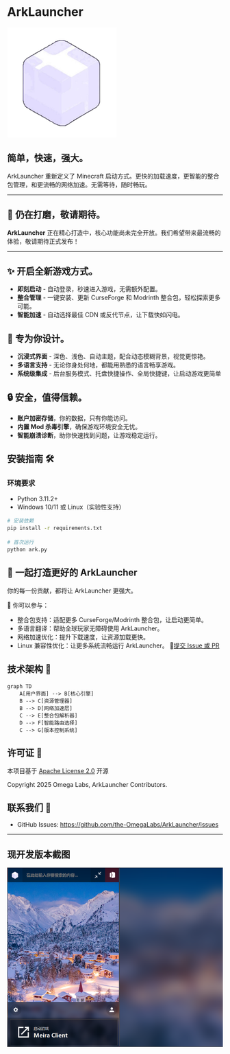 # ArkLauncher
![ArkLauncher Logo](src/icon/main.png)
<br>
<h2>简单，快速，强大。</h2>

ArkLauncher 重新定义了 Minecraft 启动方式。更快的加载速度，更智能的整合包管理，和更流畅的网络加速。无需等待，随时畅玩。

---
## 🚧 仍在打磨，敬请期待。
**ArkLauncher** 正在精心打造中，核心功能尚未完全开放。我们希望带来最流畅的体验，敬请期待正式发布！

---

## ✨ 开启全新游戏方式。 
- **即刻启动** - 自动登录，秒速进入游戏，无需额外配置。
- **整合管理** - 一键安装、更新 CurseForge 和 Modrinth 整合包，轻松探索更多可能。
- **智能加速** - 自动选择最佳 CDN 或反代节点，让下载快如闪电。

## 💖 专为你设计。 
- **沉浸式界面** - 深色、浅色、自动主题，配合动态模糊背景，视觉更惊艳。
- **多语言支持** - 无论你身处何地，都能用熟悉的语言畅享游戏。
- **系统级集成** - 后台服务模式、托盘快捷操作、全局快捷键，让启动游戏更简单

## 🔒 安全，值得信赖。 
- **账户加密存储**，你的数据，只有你能访问。
- **内置 Mod 杀毒引擎**，确保游戏环境安全无忧。
- **智能崩溃诊断**，助你快速找到问题，让游戏稳定运行。
## 安装指南 🛠️
### 环境要求
- Python 3.11.2+
- Windows 10/11 或 Linux（实验性支持）
```bash
# 安装依赖
pip install -r requirements.txt

# 首次运行
python ark.py
```
## 🤝 一起打造更好的 ArkLauncher
你的每一份贡献，都将让 ArkLauncher 更强大。

📌 你可以参与：
- 整合包支持：适配更多 CurseForge/Modrinth 整合包，让启动更简单。
- 多语言翻译：帮助全球玩家无障碍使用 ArkLauncher。
- 网络加速优化：提升下载速度，让资源加载更快。
- Linux 兼容性优化：让更多系统流畅运行 ArkLauncher。
🔗[提交 Issue 或 PR](https://github.com/the-OmegaLabs/ArkLauncher/issues)
## 技术架构 🧠
```mermaid
graph TD
    A[用户界面] --> B[核心引擎]
    B --> C[资源管理器]
    B --> D[网络加速层]
    C --> E[整合包解析器]
    D --> F[智能路由选择]
    C --> G[版本控制系统]
```
## 许可证 📜
本项目基于 [Apache License 2.0](https://www.apache.org/licenses/LICENSE-2.0.html) 开源

Copyright 2025 Omega Labs, ArkLauncher Contributors.
## 联系我们 📮
- GitHub Issues: https://github.com/the-OmegaLabs/ArkLauncher/issues
---
## 现开发版本截图
![演示截图](preview/preview-cn-dark.png)
